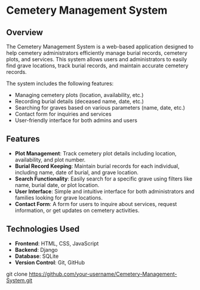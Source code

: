 # Cemetery Management System

## Overview
The Cemetery Management System is a web-based application designed to help cemetery administrators efficiently manage burial records, cemetery plots, and services. This system allows users and administrators to easily find grave locations, track burial records, and maintain accurate cemetery records.

The system includes the following features:
- Managing cemetery plots (location, availability, etc.)
- Recording burial details (deceased name, date, etc.)
- Searching for graves based on various parameters (name, date, etc.)
- Contact form for inquiries and services
- User-friendly interface for both admins and users

## Features
- **Plot Management**: Track cemetery plot details including location, availability, and plot number.
- **Burial Record Keeping**: Maintain burial records for each individual, including name, date of burial, and grave location.
- **Search Functionality**: Easily search for a specific grave using filters like name, burial date, or plot location.
- **User Interface**: Simple and intuitive interface for both administrators and families looking for grave locations.
- **Contact Form**: A form for users to inquire about services, request information, or get updates on cemetery activities.

## Technologies Used
- **Frontend**: HTML, CSS, JavaScript
- **Backend**: Django 
- **Database**: SQLite
- **Version Control**: Git, GitHub



git clone https://github.com/your-username/Cemetery-Management-System.git
